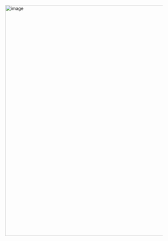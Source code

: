 <img width="884" height="740" alt="image" src="https://github.com/user-attachments/assets/292654b6-a649-47da-9a7e-ab213986f522" />
